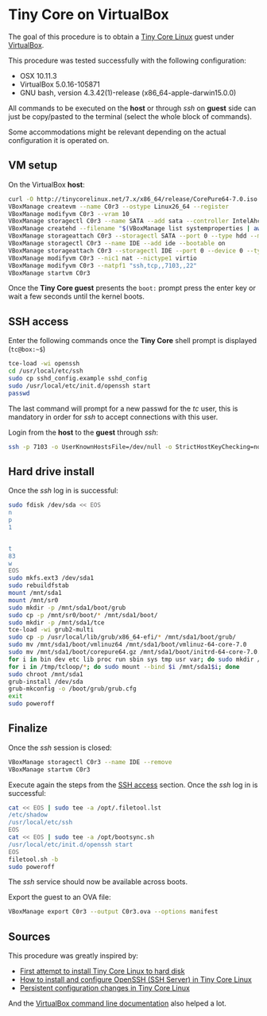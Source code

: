 # Tiny Core on VirtualBox

The goal of this procedure is to obtain a [Tiny Core Linux](http://tinycorelinux.net/) guest under [VirtualBox](https://www.virtualbox.org/).

This procedure was tested successfully with the following configuration:

- OSX 10.11.3
- VirtualBox 5.0.16-105871
- GNU bash, version 4.3.42(1)-release (x86\_64-apple-darwin15.0.0)

All commands to be executed on the **host** or through *ssh* on **guest** side can just be copy/pasted to the terminal (select the whole block of commands).

Some accommodations might be relevant depending on the actual configuration it is operated on.

## VM setup

On the VirtualBox **host**:
```bash
curl -O http://tinycorelinux.net/7.x/x86_64/release/CorePure64-7.0.iso
VBoxManage createvm --name C0r3 --ostype Linux26_64 --register
VBoxManage modifyvm C0r3 --vram 10
VBoxManage storagectl C0r3 --name SATA --add sata --controller IntelAhci --portcount 1 --bootable on
VBoxManage createhd --filename "$(VBoxManage list systemproperties | awk -F ': +' '/^Default machine folder/{print $2}')/C0r3/C0r3.vdi" --size 512
VBoxManage storageattach C0r3 --storagectl SATA --port 0 --type hdd --medium "$(VBoxManage list systemproperties | awk -F ': +' '/^Default machine folder/{print $2}')/C0r3/C0r3.vdi"
VBoxManage storagectl C0r3 --name IDE --add ide --bootable on
VBoxManage storageattach C0r3 --storagectl IDE --port 0 --device 0 --type dvddrive --medium CorePure64-7.0.iso
VBoxManage modifyvm C0r3 --nic1 nat --nictype1 virtio
VBoxManage modifyvm C0r3 --natpf1 "ssh,tcp,,7103,,22"
VBoxManage startvm C0r3
```

Once the **Tiny Core guest** presents the `boot:` prompt press the enter key or wait a few seconds until the kernel boots.

## SSH access

Enter the following commands once the **Tiny Core** shell prompt is displayed (`tc@box:~$`)
```sh
tce-load -wi openssh
cd /usr/local/etc/ssh
sudo cp sshd_config.example sshd_config
sudo /usr/local/etc/init.d/openssh start
passwd
```
The last command will prompt for a new passwd for the *tc* user, this is mandatory in order for *ssh* to accept connections with this user.

Login from the **host** to the **guest** through *ssh*:
```bash
ssh -p 7103 -o UserKnownHostsFile=/dev/null -o StrictHostKeyChecking=no tc@127.0.0.1
```

## Hard drive install

Once the *ssh* log in is successful:
```sh
sudo fdisk /dev/sda << EOS
n
p
1


t
83
w
EOS
sudo mkfs.ext3 /dev/sda1
sudo rebuildfstab
mount /mnt/sda1
mount /mnt/sr0
sudo mkdir -p /mnt/sda1/boot/grub
sudo cp -p /mnt/sr0/boot/* /mnt/sda1/boot/
sudo mkdir -p /mnt/sda1/tce
tce-load -wi grub2-multi
sudo cp -p /usr/local/lib/grub/x86_64-efi/* /mnt/sda1/boot/grub/
sudo mv /mnt/sda1/boot/vmlinuz64 /mnt/sda1/boot/vmlinuz-64-core-7.0
sudo mv /mnt/sda1/boot/corepure64.gz /mnt/sda1/boot/initrd-64-core-7.0.gz
for i in bin dev etc lib proc run sbin sys tmp usr var; do sudo mkdir /mnt/sda1/$i; sudo mount --bind /$i /mnt/sda1/$i; done
for i in /tmp/tcloop/*; do sudo mount --bind $i /mnt/sda1$i; done
sudo chroot /mnt/sda1
grub-install /dev/sda
grub-mkconfig -o /boot/grub/grub.cfg
exit
sudo poweroff
```

## Finalize

Once the *ssh* session is closed:
```bash
VBoxManage storagectl C0r3 --name IDE --remove
VBoxManage startvm C0r3
```

Execute again the steps from the [SSH access](#ssh-access) section.
Once the *ssh* log in is successful:
```sh
cat << EOS | sudo tee -a /opt/.filetool.lst
/etc/shadow
/usr/local/etc/ssh
EOS
cat << EOS | sudo tee -a /opt/bootsync.sh
/usr/local/etc/init.d/openssh start
EOS
filetool.sh -b
sudo poweroff
```

The *ssh* service should now be available across boots.

Export the guest to an OVA file:
```bash
VBoxManage export C0r3 --output C0r3.ova --options manifest
```

## Sources

This procedure was greatly inspired by:

- [First attempt to install Tiny Core Linux to hard disk](https://firewallengineer.wordpress.com/2013/07/30/first-attempt-to-install-tiny-core-linux-to-hard-disk/)
- [How to install and configure OpenSSH (SSH Server) in Tiny Core Linux](https://firewallengineer.wordpress.com/2012/04/01/how-to-install-and-configure-openssh-ssh-server-in-tiny-core-linux/)
- [Persistent configuration changes in Tiny Core Linux](http://www.brianlinkletter.com/persistent-configuration-changes-in-tinycore-linux/)

And the [VirtualBox command line documentation](https://www.virtualbox.org/manual/ch08.html) also helped a lot.
